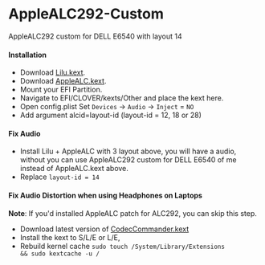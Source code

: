 AppleALC292-Custom
==================
AppleALC292 custom for DELL E6540 with layout 14
#### Installation
- Download [Lilu.kext](https://github.com/acidanthera/Lilu).
- Download [AppleALC.kext](https://github.com/acidanthera/AppleALC).
- Mount your EFI Partition.
- Navigate to EFI/CLOVER/kexts/Other and place the kext here.
- Open config.plist Set <code>Devices</code> → <code>Audio</code> → <code>Inject</code> = <code>NO</code>
- Add argument alcid=layout-id (layout-id = 12, 18 or 28)

#### Fix Audio 
- Install Lilu + AppleALC with 3 layout above, you will have a audio, without you can use AppleALC292 custom for DELL E6540 of me instead of AppleALC.kext above.
- Replace <code>layout-id = 14</code>

#### Fix Audio Distortion when using Headphones on Laptops
<strong>Note</strong>: If you'd installed AppleALC patch for ALC292, you can skip this step.
- Download latest version of [CodecCommander.kext](https://bitbucket.org/RehabMan/os-x-eapd-codec-commander/downloads/)
- Install the kext to S/L/E or L/E, 
- Rebuild kernel cache
<code>sudo touch /System/Library/Extensions && sudo kextcache -u /</code>
